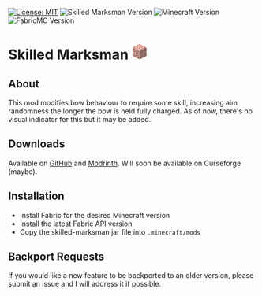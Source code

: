 [![License: MIT](https://img.shields.io/badge/License-MIT-yellow.svg)](https://opensource.org/licenses/MIT)
![Skilled Marksman Version](https://img.shields.io/github/v/release/amot-dev/cursed-table-revamped?include_prereleases)
![Minecraft Version](https://img.shields.io/badge/Minecraft-1.21.4-blue)
![FabricMC Version](https://img.shields.io/badge/FabricMC-0.110.5%2B1.21.4-blue)
# Skilled Marksman <img src="src/main/resources/assets/skilled-marksman/icon.png" width="32">
## About
This mod modifies bow behaviour to require some skill, increasing aim randomness the longer the bow is held fully charged. As of now, there's no visual indicator for this but it may be added.

## Downloads
Available on [GitHub](https://github.com/amot-dev/skilled-marksman-mod/releases) and [Modrinth](https://modrinth.com/mod/skilled-marksman-mod).
Will soon be available on Curseforge (maybe).

## Installation
- Install Fabric for the desired Minecraft version
- Install the latest Fabric API version
- Copy the skilled-marksman jar file into `.minecraft/mods`

## Backport Requests
If you would like a new feature to be backported to an older version, please submit an issue and I will address it if possible.

